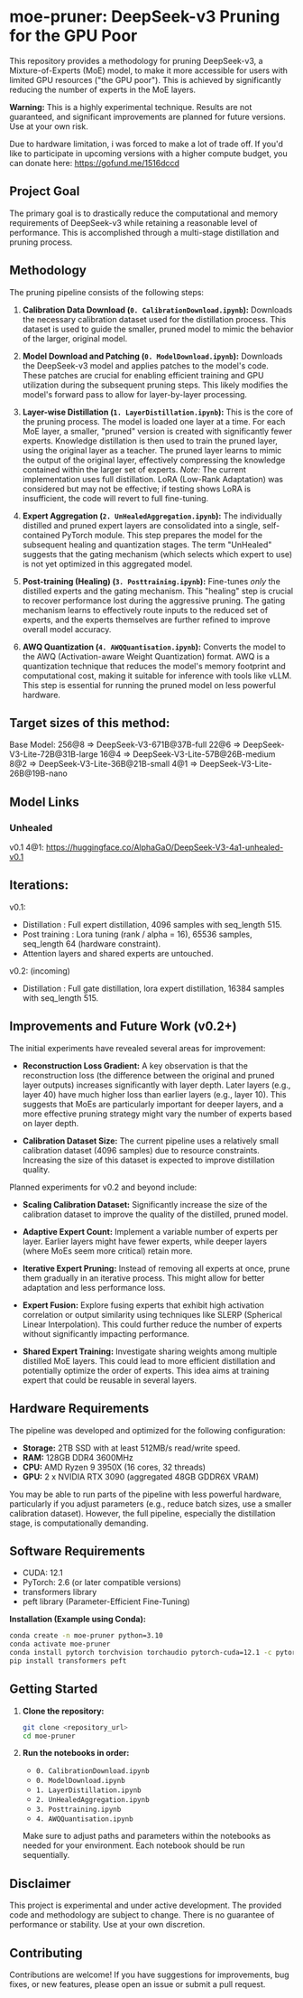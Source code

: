 # moe-pruner: DeepSeek-v3 Pruning for the GPU Poor

This repository provides a methodology for pruning DeepSeek-v3, a Mixture-of-Experts (MoE) model, to make it more accessible for users with limited GPU resources ("the GPU poor").  This is achieved by significantly reducing the number of experts in the MoE layers.

**Warning:** This is a highly experimental technique.  Results are not guaranteed, and significant improvements are planned for future versions.  Use at your own risk.

Due to hardware limitation, i was forced to make a lot of trade off. If you'd like to participate in upcoming versions with a higher compute budget, you can donate here: https://gofund.me/1516dccd

## Project Goal

The primary goal is to drastically reduce the computational and memory requirements of DeepSeek-v3 while retaining a reasonable level of performance.  This is accomplished through a multi-stage distillation and pruning process.

## Methodology

The pruning pipeline consists of the following steps:

1.  **Calibration Data Download (`0. CalibrationDownload.ipynb`):** Downloads the necessary calibration dataset used for the distillation process.  This dataset is used to guide the smaller, pruned model to mimic the behavior of the larger, original model.

2.  **Model Download and Patching (`0. ModelDownload.ipynb`):** Downloads the DeepSeek-v3 model and applies patches to the model's code. These patches are crucial for enabling efficient training and GPU utilization during the subsequent pruning steps.  This likely modifies the model's forward pass to allow for layer-by-layer processing.

3.  **Layer-wise Distillation (`1. LayerDistillation.ipynb`):** This is the core of the pruning process.  The model is loaded one layer at a time.  For each MoE layer, a smaller, "pruned" version is created with significantly fewer experts.  Knowledge distillation is then used to train the pruned layer, using the original layer as a teacher.  The pruned layer learns to mimic the output of the original layer, effectively compressing the knowledge contained within the larger set of experts.  *Note:* The current implementation uses full distillation.  LoRA (Low-Rank Adaptation) was considered but may not be effective; if testing shows LoRA is insufficient, the code will revert to full fine-tuning.

4.  **Expert Aggregation (`2. UnHealedAggregation.ipynb`):**  The individually distilled and pruned expert layers are consolidated into a single, self-contained PyTorch module. This step prepares the model for the subsequent healing and quantization stages.  The term "UnHealed" suggests that the gating mechanism (which selects which expert to use) is not yet optimized in this aggregated model.

5.  **Post-training (Healing) (`3. Posttraining.ipynb`):**  Fine-tunes *only* the distilled experts and the gating mechanism.  This "healing" step is crucial to recover performance lost during the aggressive pruning.  The gating mechanism learns to effectively route inputs to the reduced set of experts, and the experts themselves are further refined to improve overall model accuracy.

6.  **AWQ Quantization (`4. AWQQuantisation.ipynb`):** Converts the model to the AWQ (Activation-aware Weight Quantization) format.  AWQ is a quantization technique that reduces the model's memory footprint and computational cost, making it suitable for inference with tools like vLLM.  This step is essential for running the pruned model on less powerful hardware.

## Target sizes of this method:
Base Model: 256@8 => DeepSeek-V3-671B@37B-full
22@6 => DeepSeek-V3-Lite-72B@31B-large
16@4 => DeepSeek-V3-Lite-57B@26B-medium
8@2 => DeepSeek-V3-Lite-36B@21B-small
4@1 => DeepSeek-V3-Lite-26B@19B-nano

## Model Links
### Unhealed
v0.1 4@1: https://huggingface.co/AlphaGaO/DeepSeek-V3-4a1-unhealed-v0.1

## Iterations:
v0.1:
- Distillation : Full expert distillation, 4096 samples with seq_length 515.
- Post training : Lora tuning (rank / alpha = 16), 65536 samples, seq_length 64 (hardware constraint).
- Attention layers and shared experts are untouched.

v0.2: (incoming)
- Distillation : Full gate distillation, lora expert distillation, 16384 samples with seq_length 515.

## Improvements and Future Work (v0.2+)

The initial experiments have revealed several areas for improvement:

*   **Reconstruction Loss Gradient:**  A key observation is that the reconstruction loss (the difference between the original and pruned layer outputs) increases significantly with layer depth.  Later layers (e.g., layer 40) have much higher loss than earlier layers (e.g., layer 10).  This suggests that MoEs are particularly important for deeper layers, and a more effective pruning strategy might vary the number of experts based on layer depth.

*   **Calibration Dataset Size:** The current pipeline uses a relatively small calibration dataset (4096 samples) due to resource constraints.  Increasing the size of this dataset is expected to improve distillation quality.

Planned experiments for v0.2 and beyond include:

*   **Scaling Calibration Dataset:**  Significantly increase the size of the calibration dataset to improve the quality of the distilled, pruned model.

*   **Adaptive Expert Count:**  Implement a variable number of experts per layer.  Earlier layers might have fewer experts, while deeper layers (where MoEs seem more critical) retain more.

*   **Iterative Expert Pruning:**  Instead of removing all experts at once, prune them gradually in an iterative process. This might allow for better adaptation and less performance loss.

*   **Expert Fusion:** Explore fusing experts that exhibit high activation correlation or output similarity using techniques like SLERP (Spherical Linear Interpolation).  This could further reduce the number of experts without significantly impacting performance.

*   **Shared Expert Training:**  Investigate sharing weights among multiple distilled MoE layers.  This could lead to more efficient distillation and potentially optimize the order of experts. This idea aims at training expert that could be reusable in several layers.

## Hardware Requirements

The pipeline was developed and optimized for the following configuration:

*   **Storage:** 2TB SSD with at least 512MB/s read/write speed.
*   **RAM:** 128GB DDR4 3600MHz
*   **CPU:** AMD Ryzen 9 3950X (16 cores, 32 threads)
*   **GPU:** 2 x NVIDIA RTX 3090 (aggregated 48GB GDDR6X VRAM)

You may be able to run parts of the pipeline with less powerful hardware, particularly if you adjust parameters (e.g., reduce batch sizes, use a smaller calibration dataset).  However, the full pipeline, especially the distillation stage, is computationally demanding.

## Software Requirements

*   CUDA: 12.1
*   PyTorch: 2.6 (or later compatible versions)
*   transformers library
*   peft library (Parameter-Efficient Fine-Tuning)

**Installation (Example using Conda):**

```bash
conda create -n moe-pruner python=3.10
conda activate moe-pruner
conda install pytorch torchvision torchaudio pytorch-cuda=12.1 -c pytorch -c nvidia
pip install transformers peft
```

## Getting Started

1.  **Clone the repository:**
    ```bash
    git clone <repository_url>
    cd moe-pruner
    ```

2.  **Run the notebooks in order:**
    *   `0. CalibrationDownload.ipynb`
    *   `0. ModelDownload.ipynb`
    *   `1. LayerDistillation.ipynb`
    *   `2. UnHealedAggregation.ipynb`
    *   `3. Posttraining.ipynb`
    *   `4. AWQQuantisation.ipynb`

    Make sure to adjust paths and parameters within the notebooks as needed for your environment. Each notebook should be run sequentially.

## Disclaimer

This project is experimental and under active development.  The provided code and methodology are subject to change.  There is no guarantee of performance or stability.  Use at your own discretion.

## Contributing

Contributions are welcome!  If you have suggestions for improvements, bug fixes, or new features, please open an issue or submit a pull request.